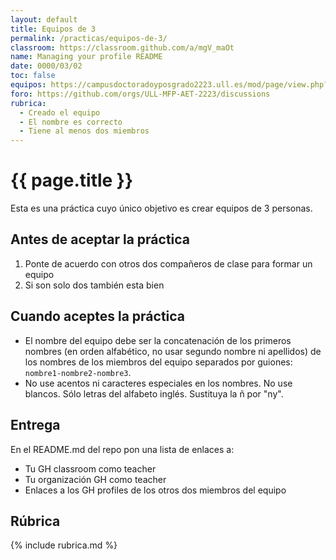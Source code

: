 ```yaml
---
layout: default
title: Equipos de 3
permalink: /practicas/equipos-de-3/
classroom: https://classroom.github.com/a/mgV_maOt
name: Managing your profile README
date: 0000/03/02
toc: false
equipos: https://campusdoctoradoyposgrado2223.ull.es/mod/page/view.php?id=839
foro: https://github.com/orgs/ULL-MFP-AET-2223/discussions
rubrica:
  - Creado el equipo
  - El nombre es correcto
  - Tiene al menos dos miembros
---
```


# {{ page.title }}

Esta es una práctica cuyo único objetivo es crear equipos de 3 personas. 

## Antes de aceptar la práctica

1. Ponte de acuerdo con otros dos compañeros de clase para formar un equipo
2. Si son solo dos también esta bien
  
## Cuando aceptes la práctica

* El nombre del equipo debe ser la concatenación de los primeros nombres (en orden alfabético, no usar segundo nombre ni apellidos) de los nombres de los miembros del equipo separados por guiones: `nombre1-nombre2-nombre3`.
* No use acentos ni caracteres especiales en los nombres. No use blancos. Sólo letras del alfabeto inglés. Sustituya la ñ por "ny".

## Entrega 

En el README.md del repo pon una lista de enlaces a:

* Tu GH classroom como teacher
* Tu organización GH como teacher
* Enlaces a los GH profiles de los otros dos miembros del equipo 

## Rúbrica

{% include rubrica.md %}